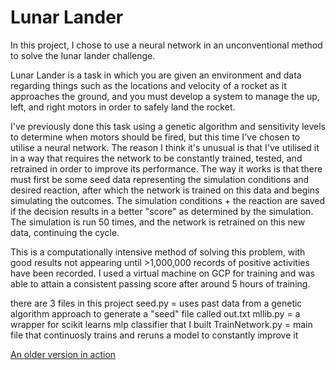 # Lunar Lander
In this project, I chose to use a neural network in an unconventional method to solve the lunar lander challenge.

Lunar Lander is a task in which you are given an environment and data regarding things such as the locations and velocity of a rocket as it approaches the ground, and you must develop a system to manage the up, left, and right motors in order to safely land the rocket.

I've previously done this task using a genetic algorithm and sensitivity levels to determine when motors should be fired, but this time I've chosen to utilise a neural network. The reason I think it's unusual is that I've utilised it in a way that requires the network to be constantly trained, tested, and retrained in order to improve its performance. The way it works is that there must first be some seed data representing the simulation conditions and desired reaction, after which the network is trained on this data and begins simulating the outcomes. The simulation conditions + the reaction are saved if the decision results in a better "score" as determined by the simulation. The simulation is run 50 times, and the network is retrained on this new data, continuing the cycle.

This is a computationally intensive method of solving this problem, with good results not appearing until >1,000,000 records of positive activities have been recorded. I used a virtual machine on GCP for training and was able to attain a consistent passing score after around 5 hours of training.

there are 3 files in this project
seed.py = uses past data from a genetic algorithm approach to generate a "seed" file called out.txt
mllib.py = a wrapper for scikit learns mlp classifier that I built
TrainNetwork.py = main file that continuosly trains and reruns a model to constantly improve it

[An older version in action](https://www.youtube.com/watch?v=2kQWBPc8SOU)
